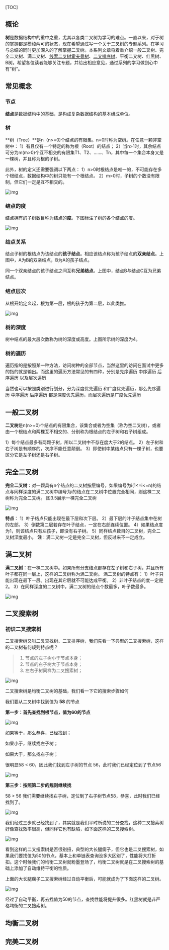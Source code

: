 [TOC]

## 概论

**树**是数据结构中的重中之重，尤其以各类二叉树为学习的难点。一直以来，对于树的掌握都是模棱两可的状态，现在希望通过写一个关于二叉树的专题系列。在学习与总结的同时更加深入的了解掌握二叉树。本系列文章将着重介绍一般二叉树、完全二叉树、满二叉树、[线索二叉树]()[霍夫曼树]()、[二叉排序树]()、平衡二叉树、红黑树、B树。希望各位读者能够关注专题，并给出相应意见，通过系列的学习做到心中有“树”。

## 常见概念

### 节点

**结点**是数据结构中的基础，是构成复杂数据结构的基本组成单位。

### 树

**树（Tree）**是n（n>=0)个结点的有限集。n=0时称为空树。在任意一颗非空树中：
 1）有且仅有一个特定的称为根（Root）的结点；
 2）当n>1时，其余结点可分为m(m>0)个互不相交的有限集T1、T2、......、Tn，其中每一个集合本身又是一棵树，并且称为根的子树。

此外，树的定义还需要强调以下两点：
 1）n>0时根结点是唯一的，不可能存在多个根结点，数据结构中的树只能有一个根结点。
 2）m>0时，子树的个数没有限制，但它们一定是互不相交的。

![img](https://upload-images.jianshu.io/upload_images/7043118-2c735a2733887dc3.png?imageMogr2/auto-orient/strip|imageView2/2/w/502/format/webp)



### 结点的度

结点拥有的子树数目称为结点的**度**。下图标注了树的各个结点的度。

![img](https://upload-images.jianshu.io/upload_images/7043118-cfa7c45bb8f1e332.png?imageMogr2/auto-orient/strip|imageView2/2/w/535/format/webp)

### 结点关系

结点子树的根结点为该结点的**孩子结点**。相应该结点称为孩子结点的**双亲结点**。上图中，A为B的双亲结点，B为A的孩子结点。

同一个双亲结点的孩子结点之间互称**兄弟结点**。上图中，结点B与结点C互为兄弟结点。



### 结点层次

从根开始定义起，根为第一层，根的孩子为第二层，以此类推。

![img](https://upload-images.jianshu.io/upload_images/7043118-7c9318a6f5c1349d.png?imageMogr2/auto-orient/strip|imageView2/2/w/652/format/webp)

### 树的深度

树中结点的最大层次数称为树的深度或高度。上图所示树的深度为4。



### 树的遍历

遍历指的是按照某一种方法，访问树种的全部节点，当然这里的访问在面试中更多的指的就是输出。而这里的遍历方法常见的有四种，分别是先序遍历 中序遍历 后序遍历 以及层次遍历

当然也可以按照类别进行划分，分为深度优先遍历 和广度优先遍历，那么先序遍历 中序遍历 后序遍历 都是深度优先遍历，而层次遍历是广度优先遍历

## 一般二叉树

**二叉树**是n(n>=0)个结点的有限集合，该集合或者为空集（称为空二叉树），或者由一个根结点和两棵互不相交的、分别称为根结点的左子树和右子树组成。



1）每个结点最多有两颗子树，所以二叉树中不存在度大于2的结点。
2）左子树和右子树是有顺序的，次序不能任意颠倒。
3）即使树中某结点只有一棵子树，也要区分它是左子树还是右子树。

## 完全二叉树

**完全二叉树**：对一颗具有n个结点的二叉树按层编号，如果编号为i(1<=i<=n)的结点与同样深度的满二叉树中编号为i的结点在二叉树中位置完全相同，则这棵二叉树称为完全二叉树。
图3.5展示一棵完全二叉树

![img](https://upload-images.jianshu.io/upload_images/7043118-132fd0379f34bcc1.png?imageMogr2/auto-orient/strip|imageView2/2/w/404/format/webp)



**特点**：
 1）叶子结点只能出现在最下层和次下层。
 2）最下层的叶子结点集中在树的左部。
 3）倒数第二层若存在叶子结点，一定在右部连续位置。
 4）如果结点度为1，则该结点只有左孩子，即没有右子树。
 5）同样结点数目的二叉树，完全二叉树深度最小。
 **注**：满二叉树一定是完全二叉树，但反过来不一定成立。



## 满二叉树

**满二叉树**：在一棵二叉树中。如果所有分支结点都存在左子树和右子树，并且所有叶子都在同一层上，这样的二叉树称为满二叉树。
 满二叉树的特点有：
 1）叶子只能出现在最下一层。出现在其它层就不可能达成平衡。
 2）非叶子结点的度一定是2。
 3）在同样深度的二叉树中，满二叉树的结点个数最多，叶子数最多。

![img](https://upload-images.jianshu.io/upload_images/7043118-c7a557dda4ffc7da.png?imageMogr2/auto-orient/strip|imageView2/2/w/392/format/webp)



## 二叉搜索树

### 初识二叉搜索树

二叉搜索树又叫二叉查找树、二叉排序树，我们先看一下典型的二叉搜索树，这样的二叉树有何规则特点呢？

> 1. 节点的左子树小于节点本身；
> 2. 节点的右子树大于节点本身；
> 3. 左右子树同样为二叉搜索树；



![img](https://kingcall.oss-cn-hangzhou.aliyuncs.com/blog/img/2020/11/30/21:16:25-1677914-20190717193409154-2111777288-20201130211624552.png)



二叉搜索树是均衡二叉树的基础，我们看一下它的搜索步骤如何

我们要从二叉树中找到值为 **58** 的节点

**第一步：首先查找到根节点，值为60的节点**

![img](https://kingcall.oss-cn-hangzhou.aliyuncs.com/blog/img/2020/11/30/21:16:36-21:16:31-1677914-20190717193427408-502893852-20201130211631094.png)

如果等于，那么恭喜，已经找到；

如果小于，继续找左子树；

如果大于，那么找右子树；

很明显58 < 60，因此我们找到左子树的节点 56，此时我们已经定位到了节点56

![img](https://kingcall.oss-cn-hangzhou.aliyuncs.com/blog/img/2020/11/30/21:16:41-1677914-20190717193443335-821625885-20201130211640948.png)

**第三步：按照第二步的规则继续找**

58 > 56 我们需要继续找右子树，定位到了右子树节点58，恭喜，此时我们已经找到了。

![img](https://kingcall.oss-cn-hangzhou.aliyuncs.com/blog/img/2020/11/30/21:16:46-1677914-20190717193454888-423265543-20201130211646224.png)

我们经过三步就已经找到了，其实就是我们平时所说的二分查找，这种二叉搜索树好像查找效率很高，但同样它也有缺陷，如下面这样的二叉搜索树。

![img](https://kingcall.oss-cn-hangzhou.aliyuncs.com/blog/img/2020/11/30/21:16:51-1677914-20190717193508855-1658938993-20201130211650950.png)

看到这样的二叉搜索树是否很别扭，典型的大长腿瘸子，但它也是二叉搜索树，如果我们要找值为50的节点，基本上和单链表查询没多大区别了，性能将大打折扣。这个时候我们的均衡二叉树就粉墨登场了，均衡二叉树就是在二叉搜索树的基础上添加了自动维持平衡的性质。

上面的大长腿瘸子二叉搜索树经过自动平衡后，可能就成为了下面这样的二叉树。

![img](https://kingcall.oss-cn-hangzhou.aliyuncs.com/blog/img/2020/11/30/21:16:55-1677914-20190717193525044-2017966048-20201130211655303.png)

经过了自动平衡，再去找值为50的节点，查找性能将提升很多。红黑树就是非严格均衡的二叉搜索树。



## 均衡二叉树

## 完美二叉树

